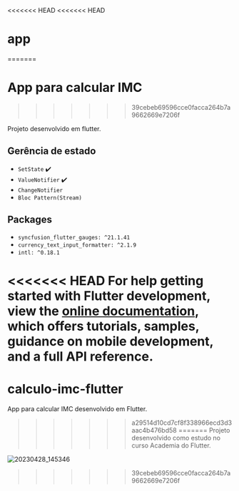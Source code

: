 <<<<<<< HEAD
<<<<<<< HEAD
# app
=======
# App para calcular IMC 
>>>>>>> 39cebeb69596cce0facca264b7a9662669e7206f

Projeto desenvolvido em flutter.

## Gerência de estado
- `SetState` ✔️
- `ValueNotifier` ✔️
- `ChangeNotifier`
- `Bloc Pattern(Stream)`

## Packages
- `syncfusion_flutter_gauges: ^21.1.41`
- `currency_text_input_formatter: ^2.1.9`
- `intl: ^0.18.1`



<<<<<<< HEAD
For help getting started with Flutter development, view the
[online documentation](https://docs.flutter.dev/), which offers tutorials,
samples, guidance on mobile development, and a full API reference.
=======
# calculo-imc-flutter
App para calcular IMC desenvolvido em Flutter.
>>>>>>> a29514d10cd7cf8f338966ecd3d3aac4b476bd58
=======
Projeto desenvolvido como estudo no curso Academia do Flutter.



![20230428_145346](https://user-images.githubusercontent.com/44006125/235223485-320b5007-354e-4e83-b1d9-cf98b8f52e8f.gif)
>>>>>>> 39cebeb69596cce0facca264b7a9662669e7206f

